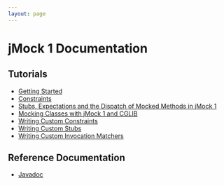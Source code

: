 ```yaml
---
layout: page
---
```

jMock 1 Documentation
=====================

Tutorials
---------

-   [Getting Started](jmock1-getting-started.html)
-   [Constraints](jmock1-constraints.html)
-   [Stubs, Expectations and the Dispatch of Mocked Methods in jMock 1](jmock1-dispatch.html)
-   [Mocking Classes with jMock 1 and CGLIB](jmock1-cglib.html)
-   [Writing Custom Constraints](jmock1-custom-constraints.html)
-   [Writing Custom Stubs](jmock1-custom-stubs.html)
-   [Writing Custom Invocation Matchers](jmock1-custom-matchers.html)

Reference Documentation
-----------------------

-   [Javadoc](javadoc.html)
